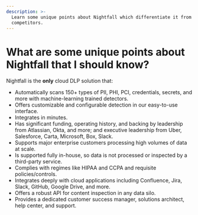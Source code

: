 ```yaml
---
description: >-
  Learn some unique points about Nightfall which differentiate it from the
  competitors.
---
```


# What are some unique points about Nightfall that I should know?

Nightfall is the **only** cloud DLP solution that:

* Automatically scans 150+ types of PII, PHI, PCI, credentials, secrets, and more with machine-learning trained detectors.
* Offers customizable and configurable detection in our easy-to-use interface.
* Integrates in minutes.
* Has significant funding, operating history, and backing by leadership from Atlassian, Okta, and more; and executive leadership from Uber, Salesforce, Carta, Microsoft, Box, Slack.
* Supports major enterprise customers processing high volumes of data at scale.
* Is supported fully in-house, so data is not processed or inspected by a third-party service.
* Complies with regimes like HIPAA and CCPA and requisite policies/controls.
* Integrates deeply with cloud applications including Confluence, Jira, Slack, GitHub, Google Drive, and more.
* Offers a robust API for content inspection in any data silo.
* Provides a dedicated customer success manager, solutions architect, help center, and support.
